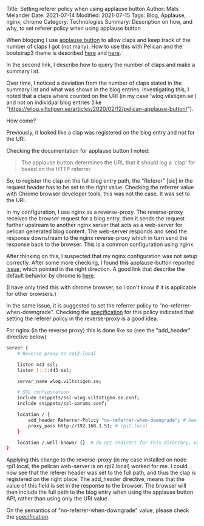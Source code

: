 Title: Setting referer policy when using applause button
Author: Mats Melander
Date: 2021-07-14
Modified: 2021-07-15
Tags: Blog, Applause, nginx, chrome
Category: Technologies
Summary: Description on how, and why, to set referer policy when using applause button

When blogging I use [applause button](<https://applause-button.com/>) to allow claps and keep track of the number of
claps I got (not many). How to use this with Pelican and the bootstrap3 theme is described 
[here](https://wlog.viltstigen.se/articles/2020/06/18/pelican-bootstrap3-theme-and-jupyter/) and
[here](https://wlog.viltstigen.se/articles/2020/02/12/pelican-applause-button/).

In the second link, I describe how to query the number of claps and make a summary list.

Over time, I noticed a deviation from the number of claps stated in the summary list and what was shown in the
blog entries. Investigating this, I noted that a claps where counted on the URI (in my case 'wlog.vilstigen.se') and not
on individual blog entries (like "https://wlog.viltstigen.se/articles/2020/02/12/pelican-applause-button/"). 

How come?

Previously, it looked like a clap was registered on the blog entry and not for the URI.

Checking the documentation for applause button I noted:

> The applause button determines the URL that it should log a 'clap' for based on the HTTP referrer.

So, to register the clap on the full blog entry path, the "Referer" [sic] in the request header has to be set to the
right value. Checking the referrer value with Chrome browser developer tools, this was not the case. It was set to 
the URI.

In my configuration, I use nginx as a reverse-proxy. The reverse-proxy receives the browser request for a blog entry, 
then it sends the request further upstream to another nginx server that acts as a web-server for pelican generated 
blog content. The web-server responds and send the response downstream to the nginx reverse-proxy which in turn send 
the response back to the browser. This is a common configuration using nginx.

After thinking on this, I suspected that my nginx configuration was not setup correctly. After some more checking, I
found this applause-button reported [issue](https://github.com/ColinEberhardt/applause-button/issues/72), which
pointed in the right direction. A good link that describe the default behavior by chrome is
[here](https://developers.google.com/web/updates/2020/07/referrer-policy-new-chrome-default).

(I have only tried this with chrome browser, so I don't know if it is applicable for other browsers.)

In the same issue, it is suggested to set the referrer policy to "no-referrer-when-downgrade".
Checking the [specification](https://www.w3.org/TR/referrer-policy/) for this policy indicated that setting the
referer policy in the reverse-proxy is a good idea.

For nginx (in the reverse proxy) this is done like so (see the "add_header" directive below)

```bash
server {
    # Reverse proxy to rpi2.local 

    listen 443 ssl;
    listen [::]:443 ssl;

    server_name wlog.viltstigen.se;

    # SSL configuration
    include snippets/ssl-wlog.viltstigen.se.conf;
    include snippets/ssl-params.conf;

    location / {
        add_header Referrer-Policy "no-referrer-when-downgrade"; # See https://github.com/ColinEberhardt/applause-button/issues/72
        proxy_pass http://192.168.1.51; # rpi2.local
    }

    location /.well-known/ {}  # do not redirect for this directory, used by letsencrypt
}
```

Applying this change to the reverse-proxy (in my case installed on node rpi1.local, the pelican web-server is on 
rpi2.local) worked for me. I could now see that the referer header was set to the full path, and thus the clap is 
registered on the right place. The add_header directive, means that the value of this field is set in the response to
the browser. The browser will then include the full path to the blog entry when using the applause button API, rather
than using only the URI value.

On the semantics of "no-referrer-when-downgrade" value, please check the 
[specification](https://www.w3.org/TR/referrer-policy/).


